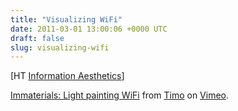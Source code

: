 ```yaml
---
title: "Visualizing WiFi"
date: 2011-03-01 13:00:06 +0000 UTC
draft: false
slug: visualizing-wifi
---
```


\[HT [Information Aesthetics](http://feeds.infosthetics.com/~r/infosthetics/~3/rEIpL3Nmh1g/materializing_the_distribution_of_wifi_strength_as_a_physical_bar_graph.html)\]

[Immaterials: Light painting WiFi](http://vimeo.com/20412632) from [Timo](http://vimeo.com/timoarnall) on [Vimeo](http://vimeo.com).

